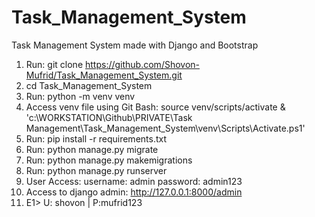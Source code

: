 # Task_Management_System
 Task Management System made with Django and Bootstrap 

1. Run: git clone https://github.com/Shovon-Mufrid/Task_Management_System.git 
2. cd Task_Management_System
3. Run: python -m venv venv
4. Access venv file using Git Bash: source venv/scripts/activate 
 & 'c:\WORKSTATION\Github\PRIVATE\Task Management\Task_Management_System\venv\Scripts\Activate.ps1'
5. Run: pip install -r requirements.txt
6. Run: python manage.py migrate
7. Run: python manage.py makemigrations
8. Run: python manage.py runserver
9. User Access: username: admin password: admin123
10. Access to django admin: http://127.0.0.1:8000/admin
11. E1> U: shovon | P:mufrid123